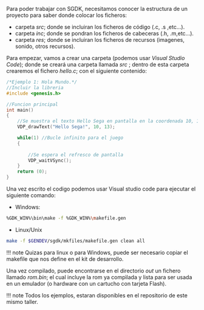 
Para poder trabajar con SGDK, necesitamos conocer la estructura de un proyecto para saber donde colocar los ficheros:

* carpeta _src_; donde se incluiran los ficheros de código (.c, .s ,etc...).
* carpeta _inc_; donde se pondran los ficheros de cabeceras (.h, .m,etc...).
* carpeta _res_; donde se incluiran los ficheros de recursos (imagenes, sonido, otros recursos).

Para empezar, vamos a crear una carpeta (podemos usar _Visual Studio Code_); donde se creará una carpeta llamada _src_ ; dentro de esta carpeta crearemos el fichero _hello.c_; con el siguiente contenido:

```c
/*Ejemplo 1: Hola Mundo.*/
//Incluir la libreria
#include <genesis.h> 

//Funcion principal
int main()
{
    //Se muestra el texto Hello Sega en pantalla en la coordenada 10, 13 (esta en tiles no en pixels).
	VDP_drawText("Hello Sega!", 10, 13); 

	while(1) //Bucle infinito para el juego
	{
		
		//Se espera el refresco de pantalla
		VDP_waitVSync();
	}
	return (0);
}
```

Una vez escrito el codigo podemos usar Visual studio code para ejecutar el siguiente comando:

* Windows:

```bash
%GDK_WIN%\bin\make -f %GDK_WIN%\makefile.gen
```

* Linux/Unix

```bash
make -f $GENDEV/sgdk/mkfiles/makefile.gen clean all
```

!!! note
    Quizas para linux o para Windows, puede ser necesario copiar el makefile que nos define en el kit de desarrollo.

Una vez compilado, puede encontrarse en el directorio _out_ un fichero llamado _rom.bin_; el cual incluye la rom ya compìlada y lista para ser usada en un emulador (o hardware con un cartucho con tarjeta Flash).

!!! note
	Todos los ejemplos, estaran disponibles en el repositorio de este mismo taller.